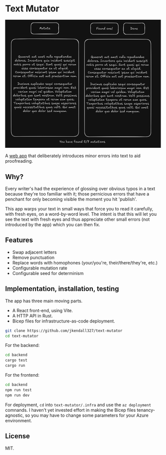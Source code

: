 # Text Mutator

![A screenshot of the main Text Mutator interface](docs/design.png)

A [web app](https://happy-rock-0d924d903.6.azurestaticapps.net/) that deliberately introduces minor errors into text to aid proofreading.

## Why?

Every writer's had the experience of glossing over obvious typos in a text because they're too familiar with it; those pernicious errors that have a penchant for only becoming visible the moment you hit 'publish'.

This app warps your text in small ways that force you to read it carefully, with fresh eyes, on a word-by-word level. The intent is that this will let you see the text with fresh eyes and thus appreciate other small errors (not introduced by the app) which you can then fix.

## Features

- Swap adjacent letters
- Remove punctuation
- Replace words with homophones (your/you're, their/there/they're, etc.)
- Configurable mutation rate
- Configurable seed for determinism

## Implementation, installation, testing

The app has three main moving parts.

- A React front-end, using Vite.
- A HTTP API in Rust.
- Bicep files for infrastructure-as-code deployment.

```bash
git clone https://github.com/jkendall327/text-mutator
cd text-mutator
```

For the backend:
```bash
cd backend
cargo test
cargo run
```

For the frontend:
```bash
cd backend
npm run test
npm run dev
```

For deployment, `cd` into `text-mutator/.infra` and use the `az deployment` comnands.
I haven't yet invested effort in making the Bicep files tenancy-agnostic, so you may have to change some parameters for your Azure environment.

## License

MIT.
